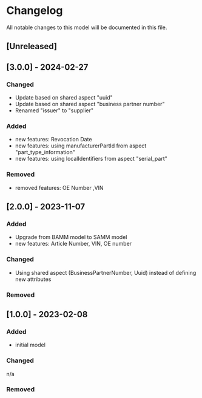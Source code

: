 # Changelog
All notable changes to this model will be documented in this file.

## [Unreleased]

## [3.0.0] - 2024-02-27

### Changed
- Update based on shared aspect "uuid"
- Update based on shared aspect "business partner number"
- Renamed "issuer" to "supplier"

### Added
- new features: Revocation Date
- new features: using manufacturerPartId from aspect "part_type_information"
- new features: using localIdentifiers from aspect "serial_part"

### Removed
- removed features: OE Number ,VIN 

## [2.0.0] - 2023-11-07
### Added
- Upgrade from BAMM model to SAMM model
- new features: Article Number, VIN, OE number

### Changed
- Using shared aspect (BusinessPartnerNumber, Uuid) instead of defining new attributes

### Removed

## [1.0.0] - 2023-02-08
### Added
- initial model

### Changed
n/a

### Removed
